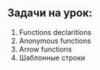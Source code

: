## Задачи на урок:

1. Functions declaritions
2. Anonymous functions
3. Arrow functions
4. Шаблонные строки

